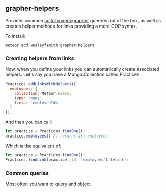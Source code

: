 ## grapher-helpers

Provides common [cultofcoders:grapher](https://github.com/cult-of-coders/grapher) querires out of the box, as well as creates helper methods for links providing a more OOP syntax.

To install:

```meteor add wesleyfsmith:grapher-helpers```

### Creating helpers from links
Now, when you define your links you can automatically create associated helpers. Let's say you have a Mongo.Collection called Practices.

```js
Practices.addLinksWithHelpers({
  employees: {
    collection: Meteor.users,
    type: 'many',
    field: 'employeeIds'
  }
});
```

And then you can call:

```js
let practice = Practices.findOne();
practice.employees() // returns all employees
```

Which is the equivalent of:

```js
let practice = Practices.findOne();
Practices.findLink(practice._id, 'employees').fetch();
```

### Common queries
Most often you want to query and object 
